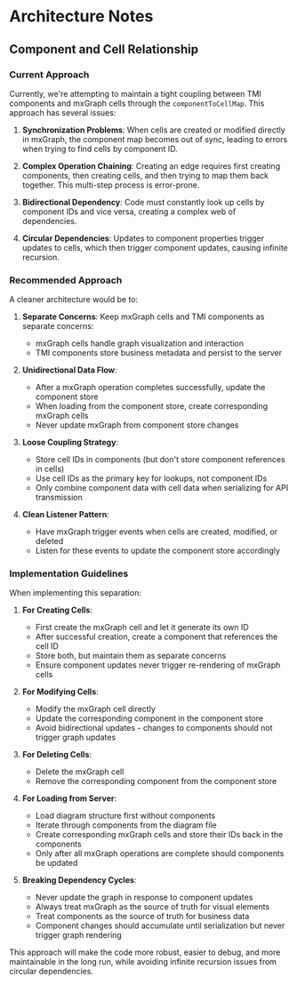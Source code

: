 # Architecture Notes

## Component and Cell Relationship

### Current Approach

Currently, we're attempting to maintain a tight coupling between TMI components and mxGraph cells through the `componentToCellMap`. This approach has several issues:

1. **Synchronization Problems**: When cells are created or modified directly in mxGraph, the component map becomes out of sync, leading to errors when trying to find cells by component ID.

2. **Complex Operation Chaining**: Creating an edge requires first creating components, then creating cells, and then trying to map them back together. This multi-step process is error-prone.

3. **Bidirectional Dependency**: Code must constantly look up cells by component IDs and vice versa, creating a complex web of dependencies.

4. **Circular Dependencies**: Updates to component properties trigger updates to cells, which then trigger component updates, causing infinite recursion.

### Recommended Approach

A cleaner architecture would be to:

1. **Separate Concerns**: Keep mxGraph cells and TMI components as separate concerns:
   - mxGraph cells handle graph visualization and interaction
   - TMI components store business metadata and persist to the server

2. **Unidirectional Data Flow**:
   - After a mxGraph operation completes successfully, update the component store
   - When loading from the component store, create corresponding mxGraph cells
   - Never update mxGraph from component store changes

3. **Loose Coupling Strategy**: 
   - Store cell IDs in components (but don't store component references in cells)
   - Use cell IDs as the primary key for lookups, not component IDs
   - Only combine component data with cell data when serializing for API transmission

4. **Clean Listener Pattern**:
   - Have mxGraph trigger events when cells are created, modified, or deleted
   - Listen for these events to update the component store accordingly

### Implementation Guidelines

When implementing this separation:

1. **For Creating Cells**:
   - First create the mxGraph cell and let it generate its own ID
   - After successful creation, create a component that references the cell ID
   - Store both, but maintain them as separate concerns
   - Ensure component updates never trigger re-rendering of mxGraph cells

2. **For Modifying Cells**:
   - Modify the mxGraph cell directly
   - Update the corresponding component in the component store
   - Avoid bidirectional updates - changes to components should not trigger graph updates

3. **For Deleting Cells**:
   - Delete the mxGraph cell
   - Remove the corresponding component from the component store

4. **For Loading from Server**:
   - Load diagram structure first without components
   - Iterate through components from the diagram file
   - Create corresponding mxGraph cells and store their IDs back in the components
   - Only after all mxGraph operations are complete should components be updated

5. **Breaking Dependency Cycles**:
   - Never update the graph in response to component updates
   - Always treat mxGraph as the source of truth for visual elements
   - Treat components as the source of truth for business data
   - Component changes should accumulate until serialization but never trigger graph rendering

This approach will make the code more robust, easier to debug, and more maintainable in the long run, while avoiding infinite recursion issues from circular dependencies.
